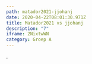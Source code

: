 ```yaml
---
path: matador2021-jjohanj
date: 2020-04-22T08:01:30.971Z
title: Matador2021 vs jjohanj
description: "7"
iframe: 2NixtwWN
category: Groep A
---
```

.